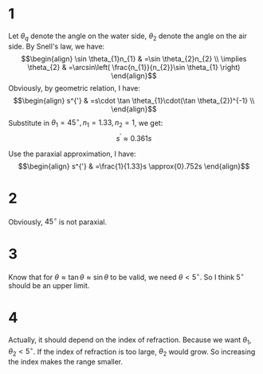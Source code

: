 # 1
Let $\theta_{q}$ denote the angle on the water side, $\theta_{2}$ denote the angle on the air side. By Snell's law, we have:
$$\begin{align}
\sin \theta_{1}n_{1} & =\sin \theta_{2}n_{2} \\
\implies \theta_{2} & =\arcsin\left(  \frac{n_{1}}{n_{2}}\sin \theta_{1} \right)
\end{align}$$
Obviously, by geometric relation, I have:
$$\begin{align}
s^{'} & =s\cdot \tan \theta_{1}\cdot(\tan \theta_{2})^{-1} \\
\end{align}$$
Substitute in $\theta_{1}=45^{\circ},n_{1}=1.33,n_{2}=1$, we get:
$$s^{'} \approx 0.361s$$

Use the paraxial approximation, I have:
$$\begin{align}
s^{'} & =\frac{1}{1.33}s \approx{0}.752s
\end{align}$$
# 2
Obviously, $45^{\circ}$ is not paraxial.

# 3
Know that for $\theta \approx \tan \theta \approx \sin \theta$ to be valid, we need $\theta<5^{\circ}$. So I think $5^{\circ}$ should be an upper limit.

# 4
Actually, it should depend on the index of refraction. Because we want $\theta_{1},\theta_{2} <5^{\circ}$. If the index of refraction is too large, $\theta_{2}$ would grow. So increasing the index makes the range smaller.
